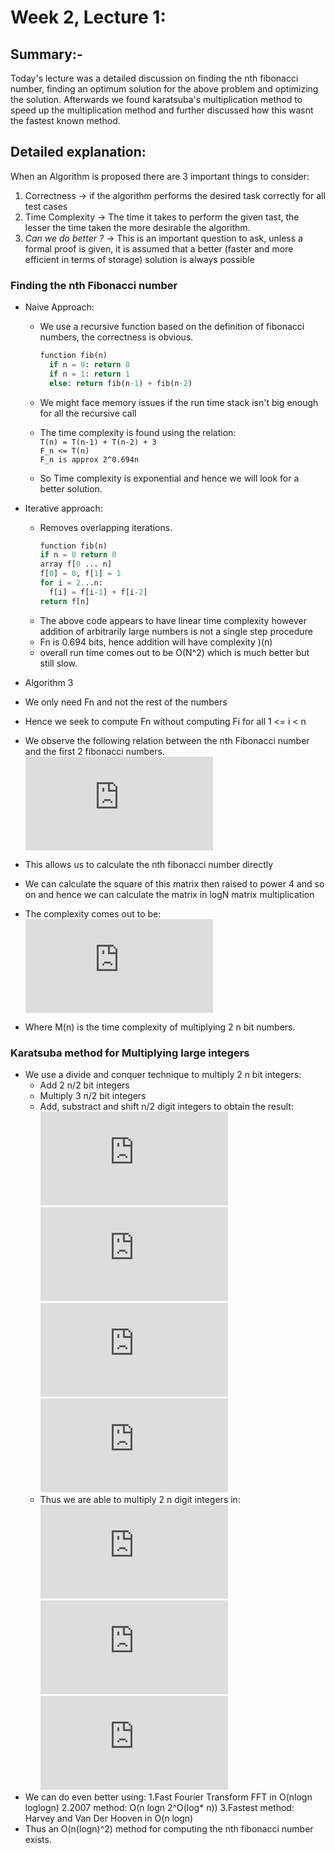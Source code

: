 # Week 2, Lecture 1:
## Summary:-
Today's lecture was a detailed discussion on finding the nth fibonacci number, finding an optimum solution for the above problem and optimizing the solution. Afterwards we found karatsuba's multiplication method to speed up the multiplication method and further discussed how this wasnt the fastest known method.
## Detailed explanation:
When an Algorithm is proposed there are 3 important things to consider:
1. Correctness -> if the algorithm performs the desired task correctly for all test cases
2. Time Complexity -> The time it takes to perform the given tast, the lesser the time taken the more desirable the algorithm.
3. _Can we do better ?_ -> This is an important question to ask, unless a formal proof is given, it is assumed that a better (faster and more efficient in terms of storage) solution is always possible

### Finding the nth Fibonacci number
- Naive Approach:
  - We use a recursive function based on the definition of fibonacci numbers, the correctness is obvious. 
    ``` python
    function fib(n)
      if n = 0: return 0
      if n = 1: return 1
      else: return fib(n-1) + fib(n-2)
    ```
  - We might face memory issues if the run time stack isn't big enough for all the recursive call
  - The time complexity is found using the relation:
     <br>`T(n) = T(n-1) + T(n-2) + 3`
     <br>`F_n <= T(n)`
     <br>`F_n is approx 2^0.694n`
   
  - So Time complexity is exponential and hence we will look for a better solution.

- Iterative approach:
  - Removes overlapping iterations.
    ``` python
    function fib(n)
    if n = 0 return 0
    array f[0 ... n]
    f[0] = 0, f[1] = 1
    for i = 2...n:
      f[i] = f[i-1] + f[i-2]
    return f[n]
    ```
  - The above code appears to have linear time complexity however addition of           arbitrarily large numbers is not a single step procedure
  - Fn is 0.694 bits, hence addition will have complexity )(n)
  - overall run time comes out to be O(N^2) which is much better but still slow.
 
 - Algorithm 3
  - We only need Fn and not the rest of the numbers
  - Hence we seek to compute Fn without computing Fi for all 1 <= i < n
  - We observe the following relation between the nth Fibonacci number and the first 2 fibonacci numbers.
  <br>![equation](https://latex.codecogs.com/png.latex?%5Cbg_white%20%5Cbegin%7Bpmatrix%7D%20F_n%5C%5C%20F_%7Bn&plus;1%7D%5C%5C%20%5Cend%7Bpmatrix%7D%20%3D%20%5Cbegin%7Bpmatrix%7D%200%20%26%201%5C%5C%201%26%200%5C%5C%20%5Cend%7Bpmatrix%7D%5E%7Bn%7D%20%5Cbegin%7Bpmatrix%7D%20F_0%5C%5C%20F_%7B1%7D%5C%5C%20%5Cend%7Bpmatrix%7D)
  - This allows us to calculate the nth fibonacci number directly
  - We can calculate the square of this matrix then raised to power 4 and so on and hence we can calculate the matrix in logN matrix multiplication
  - The complexity comes out to be:
  <br>![equation](https://latex.codecogs.com/png.latex?%5Cbg_white%20O%28M%28n%29%5Clog%7B%7Dn%29)
  - Where M(n) is the time complexity of multiplying 2 n bit numbers.

### Karatsuba method for Multiplying large integers
  - We use a divide and conquer technique to multiply 2 n bit integers:
    - Add 2 n/2 bit integers
    - Multiply 3 n/2 bit integers
    - Add, substract and shift n/2 digit integers to obtain the result:
    ![equation](https://latex.codecogs.com/png.latex?%5Cbg_white%20x%20%3D%202%5E%7Bn/2%7D.x_1%20&plus;%20x_0)<br>
    ![equation](https://latex.codecogs.com/png.latex?%5Cbg_white%20y%20%3D%202%5E%7Bn/2%7D.y_1%20&plus;%20y_0)<br>
    ![equation](https://latex.codecogs.com/png.latex?%5Cbg_white%20x.y%20%3D%20%282%5E%7Bn/2%7D.x_1%20&plus;%20x_0%29%282%5E%7Bn/2%7D.y_1%20&plus;%20y_0%29)<br>
    ![equation](https://latex.codecogs.com/png.latex?%5Cbg_white%20%3D%202%5En.x_1y_1%20&plus;%202%5E%7Bn/2%7D.%28%28x_1%20&plus;%20x_0%29%28y_1%20&plus;%20y_0%29%20-%20x_1y_1%20-%20x_0y_0%29%20&plus;%20x_0y_0)<br>
    - Thus we are able to multiply 2 n digit integers in:
     ![equation](https://latex.codecogs.com/png.latex?%5Cbg_white%20O%28n%5E1.585%29%5C%20bit%5C%20operations)
    ![equation](https://latex.codecogs.com/png.latex?%5Cbg_white%20T%28n%29%20%5Cleq%20T%28n/2%29%20&plus;%20T%28n/2%29%20&plus;%20T%281&plus;n/2%29%20&plus;%20%5CTheta%20%28n%29%20%5C%5C)<br>
    ![equation](https://latex.codecogs.com/png.latex?%5Cbg_white%20T%28n%29%20%3D%20O%28n%5E%7Blog_23%7D%29%20%3D%20O%28n%5E1.585%29)<br>
  - We can do even better using: 
    1.Fast Fourier Transform FFT in O(nlogn loglogn)
    2.2007 method: O(n logn 2^O(log* n))
    3.Fastest method: Harvey and Van Der Hooven in O(n logn)
  - Thus an O(n(logn)^2) method for computing the nth fibonacci number exists.
